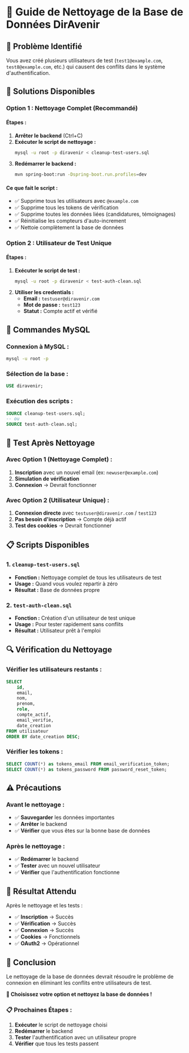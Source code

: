 # 🧹 Guide de Nettoyage de la Base de Données DirAvenir

## 🚨 **Problème Identifié**

Vous avez créé plusieurs utilisateurs de test (`test1@example.com`, `test8@example.com`, etc.) qui causent des conflits dans le système d'authentification.

## 🧪 **Solutions Disponibles**

### **Option 1 : Nettoyage Complet (Recommandé)**

#### **Étapes :**
1. **Arrêter le backend** (Ctrl+C)
2. **Exécuter le script de nettoyage :**
   ```bash
   mysql -u root -p diravenir < cleanup-test-users.sql
   ```
3. **Redémarrer le backend :**
   ```bash
   mvn spring-boot:run -Dspring-boot.run.profiles=dev
   ```

#### **Ce que fait le script :**
- ✅ Supprime tous les utilisateurs avec `@example.com`
- ✅ Supprime tous les tokens de vérification
- ✅ Supprime toutes les données liées (candidatures, témoignages)
- ✅ Réinitialise les compteurs d'auto-increment
- ✅ Nettoie complètement la base de données

### **Option 2 : Utilisateur de Test Unique**

#### **Étapes :**
1. **Exécuter le script de test :**
   ```bash
   mysql -u root -p diravenir < test-auth-clean.sql
   ```
2. **Utiliser les credentials :**
   - **Email :** `testuser@diravenir.com`
   - **Mot de passe :** `test123`
   - **Statut :** Compte actif et vérifié

## 🚀 **Commandes MySQL**

### **Connexion à MySQL :**
```bash
mysql -u root -p
```

### **Sélection de la base :**
```sql
USE diravenir;
```

### **Exécution des scripts :**
```sql
SOURCE cleanup-test-users.sql;
-- ou
SOURCE test-auth-clean.sql;
```

## 🧪 **Test Après Nettoyage**

### **Avec Option 1 (Nettoyage Complet) :**
1. **Inscription** avec un nouvel email (ex: `newuser@example.com`)
2. **Simulation de vérification**
3. **Connexion** → Devrait fonctionner

### **Avec Option 2 (Utilisateur Unique) :**
1. **Connexion directe** avec `testuser@diravenir.com` / `test123`
2. **Pas besoin d'inscription** → Compte déjà actif
3. **Test des cookies** → Devrait fonctionner

## 📋 **Scripts Disponibles**

### **1. `cleanup-test-users.sql`**
- **Fonction :** Nettoyage complet de tous les utilisateurs de test
- **Usage :** Quand vous voulez repartir à zéro
- **Résultat :** Base de données propre

### **2. `test-auth-clean.sql`**
- **Fonction :** Création d'un utilisateur de test unique
- **Usage :** Pour tester rapidement sans conflits
- **Résultat :** Utilisateur prêt à l'emploi

## 🔍 **Vérification du Nettoyage**

### **Vérifier les utilisateurs restants :**
```sql
SELECT 
    id,
    email,
    nom,
    prenom,
    role,
    compte_actif,
    email_verifie,
    date_creation
FROM utilisateur 
ORDER BY date_creation DESC;
```

### **Vérifier les tokens :**
```sql
SELECT COUNT(*) as tokens_email FROM email_verification_token;
SELECT COUNT(*) as tokens_password FROM password_reset_token;
```

## ⚠️ **Précautions**

### **Avant le nettoyage :**
- ✅ **Sauvegarder** les données importantes
- ✅ **Arrêter** le backend
- ✅ **Vérifier** que vous êtes sur la bonne base de données

### **Après le nettoyage :**
- ✅ **Redémarrer** le backend
- ✅ **Tester** avec un nouvel utilisateur
- ✅ **Vérifier** que l'authentification fonctionne

## 🎯 **Résultat Attendu**

Après le nettoyage et les tests :

- ✅ **Inscription** → Succès
- ✅ **Vérification** → Succès  
- ✅ **Connexion** → Succès
- ✅ **Cookies** → Fonctionnels
- ✅ **OAuth2** → Opérationnel

## 🎉 **Conclusion**

Le nettoyage de la base de données devrait résoudre le problème de connexion en éliminant les conflits entre utilisateurs de test.

**🚀 Choisissez votre option et nettoyez la base de données !**

### **📋 Prochaines Étapes :**
1. **Exécuter** le script de nettoyage choisi
2. **Redémarrer** le backend
3. **Tester** l'authentification avec un utilisateur propre
4. **Vérifier** que tous les tests passent
